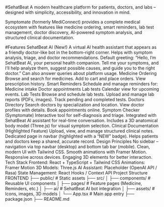 #SehatBeat
A modern healthcare platform for patients, doctors, and labs – designed with simplicity, accessibility, and innovation in mind.

Symptomate (formerly MediConnect) provides a complete medical ecosystem with features like medicine ordering, smart reminders, lab test management, doctor discovery, AI-powered symptom analysis, and structured clinical documentation.

#Features
SehatBeat AI (New!)
A virtual AI health assistant that appears as a friendly doctor-like bot in the bottom-right corner.
Helps with symptom analysis, triage, and doctor recommendations.
Default greeting: “Hello, I’m SehatBeat AI, your personal health companion. Tell me your symptoms, and I’ll help analyze them, suggest possible causes, and guide you to the right doctor.”
Can also answer queries about platform usage.
Medicine Ordering
Browse and search for medicines.
Add to cart and place orders.
View prescription history.
Smart Reminders
Schedule and manage reminders for:
Medicine intake
Doctor appointments
Lab tests
Calendar view for upcoming events.
Lab Tests
Browse and schedule lab tests.
Upload and manage lab reports (PDFs, images).
Track pending and completed tests.
Doctors Directory
Search doctors by specialization and location.
View doctor profiles with details.
Book appointments online.
Symptom Checker (Symptomate)
Interactive tool for self-diagnosis and triage.
Integrated with SehatBeat AI assistant for real-time conversation.
Includes a 3D anatomical body model (Three.js) for visual symptom selection.
Clinical Documentation (Highlighted Feature)
Upload, view, and manage structured clinical notes.
Dedicated page in navbar (highlighted with a “NEW” badge).
Helps patients and doctors keep a shared, accurate record.
Design Principles
No sidebar – navigation via top navbar (desktop) and bottom tab bar (mobile).
Clean, modern UI with Tailwind CSS.
Smooth animations with Framer Motion.
Responsive across devices.
Engaging 3D elements for better interaction.
Tech Stack
Frontend: React + TypeScript + Tailwind CSS
Animations: Framer Motion
3D Models: Three.js
AI Assistant: Placeholder (OpenAI API / Rasa)
State Management: React Hooks / Context API
Project Structure
FRONTEND ├── public/ # Static assets ├── src/ │ ├── components/ # Reusable UI components │ ├── pages/ # Feature pages (Medicine, Reminders, etc.) │ ├── ai/ # SehatBeat AI bot integration │ ├── assets/ # Icons, images, 3D models │ └── App.tsx # Main app entry ├── package.json ├── README.md